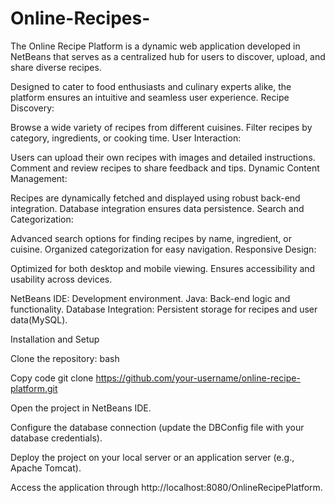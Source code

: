 # Online-Recipes-
The Online Recipe Platform is a dynamic web application developed in NetBeans that serves as a centralized hub for users to discover, upload, and share diverse recipes. 

Designed to cater to food enthusiasts and culinary experts alike, the platform ensures an intuitive and seamless user experience.
Recipe Discovery:

Browse a wide variety of recipes from different cuisines.
Filter recipes by category, ingredients, or cooking time.
User Interaction:

Users can upload their own recipes with images and detailed instructions.
Comment and review recipes to share feedback and tips.
Dynamic Content Management:

Recipes are dynamically fetched and displayed using robust back-end integration.
Database integration ensures data persistence.
Search and Categorization:

Advanced search options for finding recipes by name, ingredient, or cuisine.
Organized categorization for easy navigation.
Responsive Design:

Optimized for both desktop and mobile viewing.
Ensures accessibility and usability across devices.


NetBeans IDE: Development environment.
Java: Back-end logic and functionality.
Database Integration: Persistent storage for recipes and user data(MySQL).

Installation and Setup

Clone the repository:
bash

Copy code
git clone https://github.com/your-username/online-recipe-platform.git

Open the project in NetBeans IDE.

Configure the database connection (update the DBConfig file with your database credentials).

Deploy the project on your local server or an application server (e.g., Apache Tomcat).

Access the application through http://localhost:8080/OnlineRecipePlatform.

